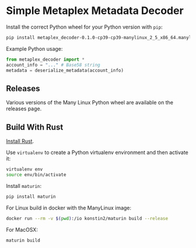 # Simple Metaplex Metadata Decoder

Install the correct Python wheel for your Python version with `pip`:

```bash
pip install metaplex_decoder-0.1.0-cp39-cp39-manylinux_2_5_x86_64.manylinux1_x86_64.whl
```

Example Python usage:

```python
from metaplex_decoder import *
account_info = "..." # Base58 string
metadata = deserialize_metadata(account_info)
```

## Releases

Various versions of the Many Linux Python wheel are available on the releases page.

## Build With Rust 

[Install Rust](https://www.rust-lang.org/tools/install).

Use `virtualenv` to create a Python virtualenv environment and then activate it:

```bash
virtualenv env
source env/bin/activate
```

Install `maturin`:

```bash
pip install maturin
```

For Linux build in docker with the ManyLinux image:

```bash
docker run --rm -v $(pwd):/io konstin2/maturin build --release
```

For MacOSX:

```bash
maturin build
```

